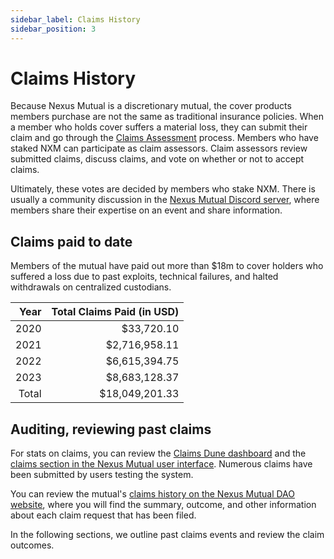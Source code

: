 ```yaml
---
sidebar_label: Claims History
sidebar_position: 3
---
```


# Claims History

Because Nexus Mutual is a discretionary mutual, the cover products members purchase are not the same as traditional insurance policies. When a member who holds cover suffers a material loss, they can submit their claim and go through the [Claims Assessment](/protocol/claims-assessment) process. Members who have staked NXM can participate as claim assessors. Claim assessors review submitted claims, discuss claims, and vote on whether or not to accept claims.

Ultimately, these votes are decided by members who stake NXM. There is usually a community discussion in the [Nexus Mutual Discord server](https://discord.gg/xxFaAEn), where members share their expertise on an event and share information.

## Claims paid to date

Members of the mutual have paid out more than $18m to cover holders who suffered a loss due to past exploits, technical failures, and halted withdrawals on centralized custodians.

|  Year | Total Claims Paid (in USD) |
|------:|---------------------------:|
|  2020 |                 $33,720.10 |
|  2021 |              $2,716,958.11 |
|  2022 |              $6,615,394.75 |
|  2023 |              $8,683,128.37 |
| Total |             $18,049,201.33 |

## Auditing, reviewing past claims

For stats on claims, you can review the [Claims Dune dashboard](https://dune.com/nexus_mutual/claims) and the [claims section in the Nexus Mutual user interface](https://app.nexusmutual.io/assessment). Numerous claims have been submitted by users testing the system.

You can review the mutual's [claims history on the Nexus Mutual DAO website](https://nexusmutualdao.io/claims-history), where you will find the summary, outcome, and other information about each claim request that has been filed.

In the following sections, we outline past claims events and review the claim outcomes.
